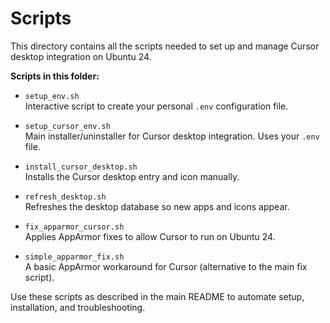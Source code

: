 # Scripts

This directory contains all the scripts needed to set up and manage Cursor desktop integration on Ubuntu 24.

**Scripts in this folder:**

- `setup_env.sh`  
  Interactive script to create your personal `.env` configuration file.

- `setup_cursor_env.sh`  
  Main installer/uninstaller for Cursor desktop integration. Uses your `.env` file.

- `install_cursor_desktop.sh`  
  Installs the Cursor desktop entry and icon manually.

- `refresh_desktop.sh`  
  Refreshes the desktop database so new apps and icons appear.

- `fix_apparmor_cursor.sh`  
  Applies AppArmor fixes to allow Cursor to run on Ubuntu 24.

- `simple_apparmor_fix.sh`  
  A basic AppArmor workaround for Cursor (alternative to the main fix script).

Use these scripts as described in the main README to automate setup, installation, and troubleshooting.

